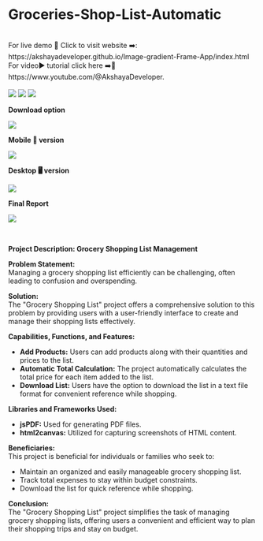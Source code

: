 # Groceries-Shop-List-Automatic
<br>
For live demo 🍰 Click to visit website ➡️: https://akshayadeveloper.github.io/Image-gradient-Frame-App/index.html 
For video▶️ tutorial click here ➡️🥞 https://www.youtube.com/@AkshayaDeveloper.
<br><br>
<img src="https://github.com/Akshayadeveloper/Groceries-Shop-List-Automatic/blob/main/IMG_20240224_070010.jpg">
<img src="https://github.com/Akshayadeveloper/Groceries-Shop-List-Automatic/blob/main/IMG_20240224_070020.jpg">
<img src="https://github.com/Akshayadeveloper/Groceries-Shop-List-Automatic/blob/main/IMG_20240224_070029.jpg">

<p><b>Download option</b></p>
<img src="https://github.com/Akshayadeveloper/Groceries-Shop-List-Automatic/blob/main/IMG_20240224_070249.jpg">
<p><b>Mobile 📲 version</b></p>
<img src="https://github.com/Akshayadeveloper/Groceries-Shop-List-Automatic/blob/main/IMG_20240224_065946.jpg">
<p><b>Desktop 🖥️ version</b></p>
<img src="https://github.com/Akshayadeveloper/Groceries-Shop-List-Automatic/blob/main/IMG_20240224_070141.jpg">
<p><b>Final Report </b></p>
<img src="https://github.com/Akshayadeveloper/Groceries-Shop-List-Automatic/blob/main/IMG_20240224_070330.jpg">

<br><p></p>

<b>Project Description: Grocery Shopping List Management</b>

**Problem Statement:**  
Managing a grocery shopping list efficiently can be challenging, often leading to confusion and overspending. 

**Solution:**  
The "Grocery Shopping List" project offers a comprehensive solution to this problem by providing users with a user-friendly interface to create and manage their shopping lists effectively.

**Capabilities, Functions, and Features:**  
- **Add Products:** Users can add products along with their quantities and prices to the list.
- **Automatic Total Calculation:** The project automatically calculates the total price for each item added to the list.
- **Download List:** Users have the option to download the list in a text file format for convenient reference while shopping.

**Libraries and Frameworks Used:**  
- **jsPDF:** Used for generating PDF files.
- **html2canvas:** Utilized for capturing screenshots of HTML content.

**Beneficiaries:**  
This project is beneficial for individuals or families who seek to:
- Maintain an organized and easily manageable grocery shopping list.
- Track total expenses to stay within budget constraints.
- Download the list for quick reference while shopping.

**Conclusion:**  
The "Grocery Shopping List" project simplifies the task of managing grocery shopping lists, offering users a convenient and efficient way to plan their shopping trips and stay on budget.
